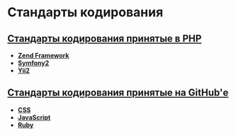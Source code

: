 Стандарты кодирования
=====================
## **[Стандарты кодирования принятые в PHP](https://github.com/uran1980/web-dev-blog/blob/master/Coding-standarts/PHP/README.md)**
  * **[Zend Framework](https://github.com/zendframework/zf2-documentation/blob/master/docs/languages/ru/ref/coding.standard.rst)**
  * **[Symfony2](http://symfony.com/doc/current/contributing/code/standards.html)**
  * **[Yii2](https://github.com/yiisoft/yii2/blob/master/docs/internals/core-code-style.md)**


## **[Стандарты кодирования принятые на GitHub'е](https://github.com/styleguide)**
  * **[CSS](https://github.com/styleguide/css)**
  * **[JavaScript](https://github.com/styleguide/javascript)**
  * **[Ruby](https://github.com/styleguide/ruby)**
